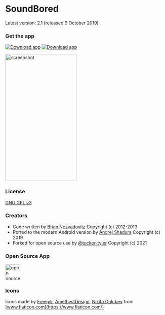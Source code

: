 SoundBored
=================================

Latest version: 2.1 (released 9 October 2019)

### Get the app
[![Download app](https://github.com/tucker-tyler/soundbored/blob/master/pictures/googleplay.png?raw=true)](https://play.google.com/store/apps/details?id=soundbored2.reborn)
[![Download app](https://github.com/tucker-tyler/soundbored/blob/master/pictures/fdroid.png)](https://f-droid.org/en/packages/soundbored2.reborn/)


<img src="https://github.com/tucker-tyler/soundbored/blob/master/pictures/screen-cap2.png" alt="screenshot" width="225" height="400">

### License

[GNU GPL v3](https://www.gnu.org/licenses/gpl-3.0.en.html)

### Creators

* Code written by [Brian Nezvadovitz](https://github.com/brinez) Copyright (c) 2012-2013
* Ported to the modern Android version by [Andrej Shadura](https://github.com/andrewshadura) Copyright (c) 2019
* Forked for open source use by [@tucker-tyler](https://github.com/tucker-tyler) Copyright (c) 2021

### Open Source App

[<img src="https://github.com/tucker-tyler/soundbored/blob/master/pictures/opensource.png" alt="open source" width="50" height="50">](https://opensource.org/)

### Icons

Icons made by [Freepik](https://www.freepik.com), [AmethystDesign](https://www.flaticon.com/authors/amethystdesign), [Nikita Golubev](https://www.flaticon.com/authors/nikita-golubev) from [www.flaticon.com](https://www.flaticon.com/)
